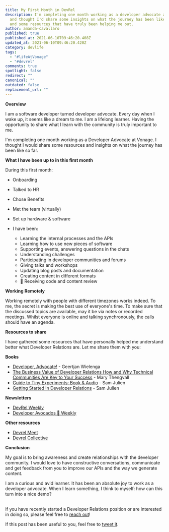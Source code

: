 ```yaml
---
title: My First Month in DevRel
description: I'm completing one month working as a developer advocate at Vonage
  and thought I'd share some insights on what the journey has been like so far
  and some resources that have truly been helping me out.
author: amanda-cavallaro
published: true
published_at: 2021-06-10T09:46:20.408Z
updated_at: 2021-06-10T09:46:20.420Z
category: devlife
tags:
  - "#lifeAtVonage"
  - "#devrel"
comments: true
spotlight: false
redirect: ""
canonical: ""
outdated: false
replacement_url: ""
---
```

**Overview**

I am a software developer turned developer advocate. Every day when I wake up, it seems like a dream to me. I am a lifelong learner. Having the opportunity to share what I learn with the community is truly important to me.

I'm completing one month working as a Developer Advocate at Vonage. I thought I would share some resources and insights on what the journey has been like so far.

**What I have been up to in this first month**

During this first month:

* Onboarding
* Talked to HR
* Chose Benefits
* Met the team (virtually)
* Set up hardware & software
* I have been:

  * Learning the internal processes and the APIs
  * Learning how to use new pieces of software
  * Supporting events, answering questions in the chats
  * Understanding challenges
  * Participating in developer communities and forums
  * Giving talks and workshops
  * Updating blog posts and documentation
  * Creating content in different formats
  * 💖 Receiving code and content review

**Working Remotely**

Working remotely with people with different timezones works indeed. To me, the secret is making the best use of everyone's time. To make sure that the discussed topics are available, may it be via notes or recorded meetings. Whilst everyone is online and talking synchronously, the calls should have an agenda.

**Resources to share**

I have gathered some resources that have personally helped me understand better what Developer Relations are. Let me share them with you:

**Books**

* [Developer, Advocate!](https://www.goodreads.com/book/show/48574066-developer-advocate) - Geertjan Wielenga
* [The Business Value of Developer Relations How and Why Technical Communities Are Key to Your Success](https://www.goodreads.com/book/show/40167835-the-business-value-of-developer-relations) - Mary Thengvall 
* [Guide to Tiny Experiments: Book & Audio](https://learn.samjulien.com/guide-to-tiny-experiments) - Sam Julien 
* [Getting Started in Developer Relations](https://learn.samjulien.com/getting-started-in-developer-relations) - Sam Julien

**Newsletters**

* [DevRel Weekly](https://devrelweekly.com/)
* [Developer Avocados 🥑 Weekly](https://developeravocados.net/)

**Other resources**

* [Devrel Meet](https://devrel.meetsy.io/)
* [Devrel Collective](https://devrelcollective.fun/)

**Conclusion**

My goal is to bring awareness and create relationships with the developer community. I would love to have constructive conversations, communicate and get feedback from you to improve our APIs and the way we generate content.

I am a curious and avid learner. It has been an absolute joy to work as a developer advocate. When I learn something, I think to myself: how can this turn into a nice demo?

\
If you have recently started a Developer Relations position or are interested in doing so, please feel free to [reach out](https://twitter.com/amdcavallaro)!

If this post has been useful to you, feel free to <a href="https://twitter.com/share?ref_src=twsrc%5Etfw" class="twitter-share-button" data-show-count="false">tweet it</a>.